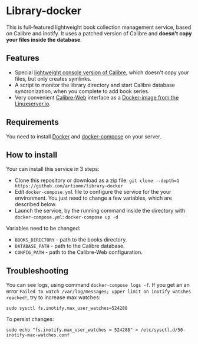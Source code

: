 # Library-docker

This is full-featured lightweight book collection management service, based on Calibre and inotify.
It uses a patched version of Calibre and **doesn't copy your files inside the database**.


## Features

- Special [lightweight console version of Calibre](https://github.com/artiomn/calibre), which doesn't copy your files, but only creates symlinks.
- A script to monitor the library directory and start Calibre database syncronization, when you complete to add book series.
- Very convenient [Calibre-Web](https://github.com/janeczku/calibre-web) interface as a [Docker-image from the Linuxserver.io](https://github.com/linuxserver/docker-calibre-web).


## Requirements

You need to install [Docker](https://www.docker.com/) and [docker-compose](https://docs.docker.com/compose/) on your server.


## How to install

Your can install this service in 3 steps:

- Clone this repository or download as a zip file:
  `git clone --depth=1 https://github.com/artiomn/library-docker`
- Edit `docker-compose.yml` file to configure the service for the your environment.
  You just need to change a few variables, which are described below.
- Launch the service, by the running command inside the directory with `docker-compose.yml`:
  `docker-compose up -d`

Variables need to be changed:

- `BOOKS_DIRECTORY` - path to the books directory.
- `DATABASE_PATH` - path to the Calibre database.
- `CONFIG_PATH` - path to the Calibre-Web configuration.


## Troubleshooting

You can see logs, using command `docker-compose logs -f`.
If you get an an error `Failed to watch /var/log/messages; upper limit on inotify watches reached!`, try to increase max watches:

```shell
sudo sysctl fs.inotify.max_user_watches=524288
```

To persist changes:

```shell
sudo echo "fs.inotify.max_user_watches = 524288" > /etc/sysctl.d/50-inotify-max-watches.conf
```


